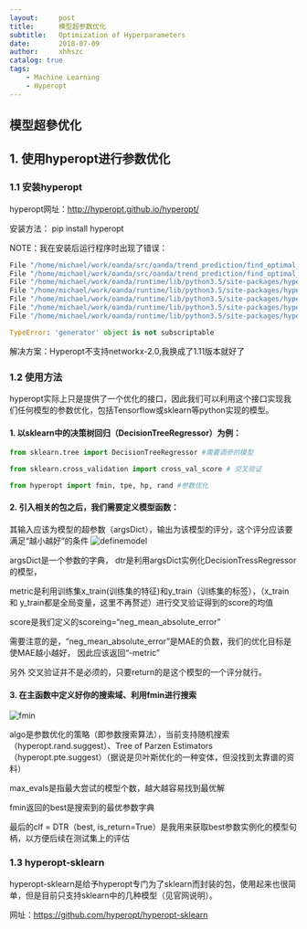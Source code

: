 ```yaml
---
layout:     post
title:      模型超参数优化
subtitle:   Optimization of Hyperparameters
date:       2018-07-09
author:     xhhszc
catalog: true
tags:
    - Machine Learning
    - Hyperopt
---
```


模型超參优化
---------
## 1. 使用hyperopt进行参数优化
### 1.1 安装hyperopt
hyperopt网址：http://hyperopt.github.io/hyperopt/

安装方法： pip install hyperopt

NOTE：我在安装后运行程序时出现了错误：
```python
File "/home/michael/work/oanda/src/oanda/trend_prediction/find_optimal_model.py", line 124, in <module> main() 
File "/home/michael/work/oanda/src/oanda/trend_prediction/find_optimal_model.py", line 116, in main trials=trials)
File "/home/michael/work/oanda/runtime/lib/python3.5/site-packages/hyperopt/fmin.py", line 307, in fmin return_argmin=return_argmin,
File "/home/michael/work/oanda/runtime/lib/python3.5/site-packages/hyperopt/base.py", line 635, in fmin return_argmin=return_argmin) 
File "/home/michael/work/oanda/runtime/lib/python3.5/site-packages/hyperopt/fmin.py", line 314, in fmin pass_expr_memo_ctrl=pass_expr_memo_ctrl) 
File "/home/michael/work/oanda/runtime/lib/python3.5/site-packages/hyperopt/base.py", line 786, in __init__ pyll.toposort(self.expr) 
File "/home/michael/work/oanda/runtime/lib/python3.5/site-packages/hyperopt/pyll/base.py", line 715, in toposort assert order[-1] == expr

TypeError: 'generator' object is not subscriptable
```
解决方案：Hyperopt不支持networkx-2.0,我换成了1.11版本就好了

### 1.2 使用方法
hyperopt实际上只是提供了一个优化的接口，因此我们可以利用这个接口实现我们任何模型的参数优化，包括Tensorflow或sklearn等python实现的模型。

####  1.  以sklearn中的决策树回归（DecisionTreeRegressor）为例：
```python
from sklearn.tree import DecisionTreeRegressor #需要调參的模型

from sklearn.cross_validation import cross_val_score # 交叉验证

from hyperopt import fmin, tpe, hp, rand #参数优化
```

####    2.  引入相关的包之后，我们需要定义模型函数：
其输入应该为模型的超参数（argsDict），输出为该模型的评分，这个评分应该要满足“越小越好”的条件
![definemodel](https://img-blog.csdn.net/20180709185307203?watermark/2/text/aHR0cHM6Ly9ibG9nLmNzZG4ubmV0L3hoaHN6Yw==/font/5a6L5L2T/fontsize/400/fill/I0JBQkFCMA==/dissolve/70)


argsDict是一个参数的字典， dtr是利用argsDict实例化DecisionTressRegressor的模型，

metric是利用训练集x_train(训练集的特征)和y_train（训练集的标签），（x_train 和 y_train都是全局变量，这里不再赘述）进行交叉验证得到的score的均值

score是我们定义的scoreing=“neg_mean_absolute_error”

需要注意的是，“neg_mean_absolute_error”是MAE的负数，我们的优化目标是使MAE越小越好， 因此应该返回“-metric”

另外 交叉验证并不是必须的，只要return的是这个模型的一个评分就行。

####    3.  在主函数中定义好你的搜索域、利用fmin进行搜索
![fmin](https://img-blog.csdn.net/20180709185404911?watermark/2/text/aHR0cHM6Ly9ibG9nLmNzZG4ubmV0L3hoaHN6Yw==/font/5a6L5L2T/fontsize/400/fill/I0JBQkFCMA==/dissolve/70)

algo是参数优化的策略（即参数搜索算法），当前支持随机搜索（hyperopt.rand.suggest）、Tree of Parzen Estimators（hyperopt.pte.suggest）（据说是贝叶斯优化的一种变体，但没找到太靠谱的资料）

max_evals是指最大尝试的模型个数，越大越容易找到最优解

fmin返回的best是搜索到的最优参数字典

最后的clf = DTR（best, is_return=True）是我用来获取best参数实例化的模型句柄，以方便后续在测试集上的评估

### 1.3 hyperopt-sklearn
hyperopt-sklearn是给予hyperopt专门为了sklearn而封装的包，使用起来也很简单，但是目前只支持sklearn中的几种模型（见官网说明）。

网址：https://github.com/hyperopt/hyperopt-sklearn
